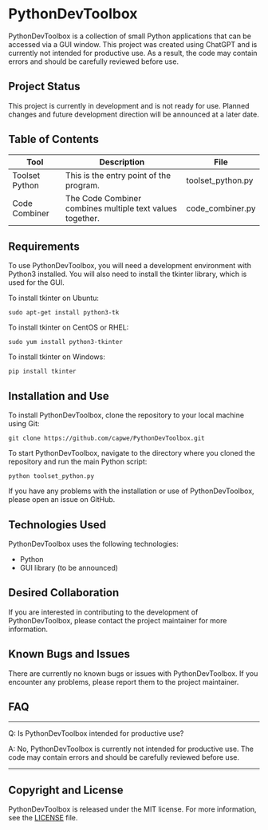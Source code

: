 # PythonDevToolbox

PythonDevToolbox is a collection of small Python applications that can be accessed via a GUI window. This project was created using ChatGPT and is currently not intended for productive use. As a result, the code may contain errors and should be carefully reviewed before use.

## Project Status

This project is currently in development and is not ready for use. Planned changes and future development direction will be announced at a later date.


## Table of Contents

| Tool          | Description                             | File          |
|---------------|-----------------------------------------|---------------|
| Toolset Python | This is the entry point of the program. | toolset_python.py |
| Code Combiner | The Code Combiner combines multiple text values together.             | code_combiner.py |




## Requirements

To use PythonDevToolbox, you will need a development environment with Python3 installed. You will also need to install the tkinter library, which is used for the GUI.

To install tkinter on Ubuntu:

`sudo apt-get install python3-tk`


To install tkinter on CentOS or RHEL:

`sudo yum install python3-tkinter`


To install tkinter on Windows:

`pip install tkinter`


## Installation and Use

To install PythonDevToolbox, clone the repository to your local machine using Git:

`git clone https://github.com/capwe/PythonDevToolbox.git`


To start PythonDevToolbox, navigate to the directory where you cloned the repository and run the main Python script:

`python toolset_python.py`


If you have any problems with the installation or use of PythonDevToolbox, please open an issue on GitHub.

## Technologies Used

PythonDevToolbox uses the following technologies:

- Python
- GUI library (to be announced)

## Desired Collaboration

If you are interested in contributing to the development of PythonDevToolbox, please contact the project maintainer for more information.

## Known Bugs and Issues

There are currently no known bugs or issues with PythonDevToolbox. If you encounter any problems, please report them to the project maintainer.

## FAQ

---

Q: Is PythonDevToolbox intended for productive use? 

A: No, PythonDevToolbox is currently not intended for productive use. The code may contain errors and should be carefully reviewed before use.

---

## Copyright and License

PythonDevToolbox is released under the MIT license. For more information, see the [LICENSE](LICENSE) file.
